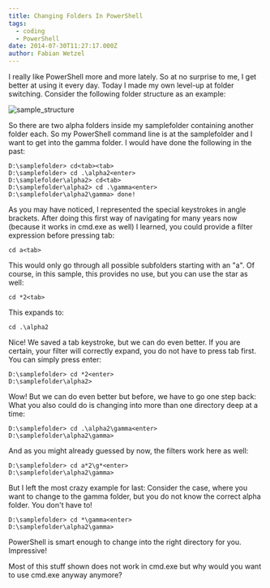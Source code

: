 ```yaml
---
title: Changing Folders In PowerShell
tags:
  - coding
  - PowerShell
date: 2014-07-30T11:27:17.000Z
author: Fabian Wetzel
---
```


I really like PowerShell more and more lately. So at no surprise to me, I get better at using it every day. Today I made my own level-up at folder switching. Consider the following folder structure as an example:

![sample_structure](https://az275061.vo.msecnd.net/blogmedia/2014/07/sample_structure.png)

So there are two alpha folders inside my samplefolder containing another folder each. So my PowerShell command line is at the samplefolder and I want to get into the gamma folder. I would have done the following in the past:

```
D:\samplefolder> cd<tab><tab>
D:\samplefolder> cd .\alpha2<enter>
D:\samplefolder\alpha2> cd<tab>
D:\samplefolder\alpha2> cd .\gamma<enter>
D:\samplefolder\alpha2\gamma> done!
```

As you may have noticed, I represented the special keystrokes in angle brackets. After doing this first way of navigating for many years now (because it works in cmd.exe as well) I learned, you could provide a filter expression before pressing tab:

```
cd a<tab>
```

This would only go through all possible subfolders starting with an "a". Of course, in this sample, this provides no use, but you can use the star as well:

```
cd *2<tab>
```

This expands to:

```
cd .\alpha2
```

Nice! We saved a tab keystroke, but we can do even better. If you are certain, your filter will correctly expand, you do not have to press tab first. You can simply press enter:

```
D:\samplefolder> cd *2<enter>
D:\samplefolder\alpha2>
```

Wow! But we can do even better but before, we have to go one step back: What you also could do is changing into more than one directory deep at a time:

```
D:\samplefolder> cd .\alpha2\gamma<enter>
D:\samplefolder\alpha2\gamma>
```

And as you might already guessed by now, the filters work here as well:

```
D:\samplefolder> cd a*2\g*<enter>
D:\samplefolder\alpha2\gamma>
```

But I left the most crazy example for last: Consider the case, where you want to change to the gamma folder, but you do not know the correct alpha folder. You don't have to!

```
D:\samplefolder> cd *\gamma<enter>
D:\samplefolder\alpha2\gamma>
```

PowerShell is smart enough to change into the right directory for you. Impressive!

Most of this stuff shown does not work in cmd.exe but why would you want to use cmd.exe anyway anymore?


